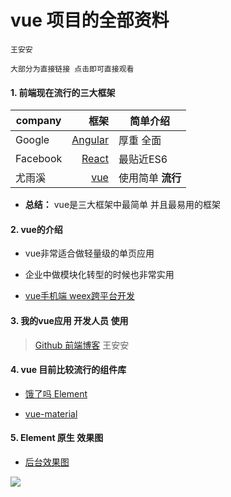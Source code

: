 # vue 项目的全部资料

`王安安`

`大部分为直接链接 点击即可直接观看`

#### 1. 前端现在流行的三大框架

| company   | 框架        |    简单介绍       |  
| --------- | -----:      |-----            |
| Google  | [ Angular][1] |    厚重 全面     |    
| Facebook  | [React][2]  |     最贴近ES6    |
| 尤雨溪     | [vue][3]    |使用简单 **流行** |

* **总结：** vue是三大框架中最简单 并且最易用的框架

#### 2. vue的介绍

* vue非常适合做轻量级的单页应用

* 企业中做模块化转型的时候也非常实用

* [vue手机端 weex跨平台开发](https://weex.apache.org/cn/)

#### 3. 我的vue应用 开发人员 使用

> [Github 前端博客](https://github.com/antuotuto/About-Vueforme) 王安安

#### 4. vue 目前比较流行的组件库

* [饿了吗 Element](http://element.eleme.io/#/zh-CN)

* [vue-material](https://vuematerial.github.io/#/)

#### 5. Element 原生 效果图

* [后台效果图](http://work.omwteam.com/#/basetable)

![](http://ooi407n8x.bkt.clouddn.com/%E5%B1%8F%E5%B9%95%E5%BF%AB%E7%85%A7%202017-06-12%20%E4%B8%8B%E5%8D%886.54.45.png)  


[1]: https://angular.cn/docs/ts/latest/api/common/index/APP_BASE_HREF-let.html

[2]: http://www.react-cn.com/docs/getting-started.html

[3]: https://cn.vuejs.org/
